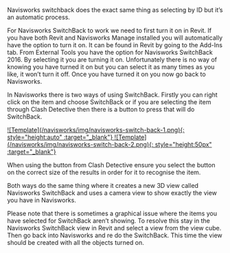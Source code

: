 Navisworks switchback does the exact same thing as selecting by ID but it’s an automatic process. 

For Navisworks SwitchBack to work we need to first turn it on in Revit. If you have both Revit and Navisworks Manage installed you will automatically have the option to turn it on. It can be found in Revit by going to the Add-Ins tab. From External Tools you have the option for Navisworks SwitchBack 2016. By selecting it you are turning it on. Unfortunately there is no way of knowing you have turned it on but you can select it as many times as you like, it won’t turn it off. Once you have turned it on you now go back to Navisworks. 

In Navisworks there is two ways of using SwitchBack. Firstly you can right click on the item and choose SwitchBack or if you are selecting the item through Clash Detective then there is a button to press that will do SwitchBack. 

<a href="../../.././img/navisworks-switch-back-1.png" target="_blank">
    ![Template](/navisworks/img/navisworks-switch-back-1.png){: style="height:auto" :target="_blank"}
</a><a href="../../.././img/navisworks-switch-back-2.png" target="_blank">
    ![Template](/navisworks/img/navisworks-switch-back-2.png){: style="height:50px" :target="_blank"}
</a>

When using the button from Clash Detective ensure you select the button on the correct size of the results in order for it to recognise the item. 

Both ways do the same thing where it creates a new 3D view called Navisworks SwitchBack and uses a camera view to show exactly the view you have in Navisworks. 

Please note that there is sometimes a graphical issue where the items you have selected for SwitchBack aren’t showing. To resolve this stay in the Navisworks SwitchBack view in Revit and select a view from the view cube. Then go back into Navisworks and re do the SwitchBack. This time the view should be created with all the objects turned on. 

<br>
<br>
<br>